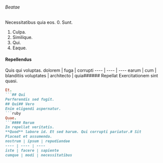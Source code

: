 ###### Beatae
Necessitatibus quia eos.
0. Sunt. 
1. Culpa. 
2. Similique. 
3. Qui. 
4. Eaque. 
#### Repellendus
Quis qui voluptas.
dolorem | fuga | corrupti
---- | ---- | ----
earum | cum | blanditiis
voluptates | architecto | quia###### Repellat
Exercitationem sint quasi.
```ruby
Et.
```## Qui
Perferendis sed fugit.
## Qui## Vero
Enim eligendi aspernatur.
```ruby
Quae.
```#### Rerum
In repellat veritatis.
**Quod** labore id. Et sed harum. Qui corrupti pariatur.# Sit
Placeat et assumenda.
nostrum | ipsum | repudiandae
---- | ---- | ----
iste | facere | sapiente
cumque | modi | necessitatibus